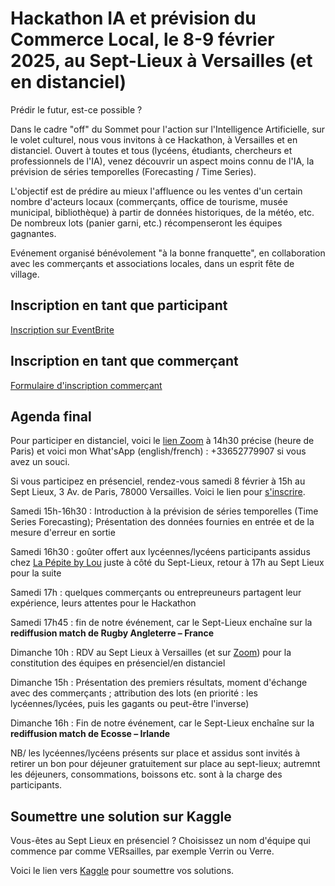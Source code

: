 # Hackathon IA et prévision du Commerce Local, le 8-9 février 2025, au Sept-Lieux à Versailles (et en distanciel)

Prédir le futur, est-ce possible ?

Dans le cadre "off" du Sommet pour l'action sur l'Intelligence Artificielle, sur le volet culturel, nous vous invitons à ce Hackathon, à Versailles et en distanciel. Ouvert à toutes et tous (lycéens, étudiants, chercheurs et professionnels de l'IA), venez découvrir un aspect moins connu de l'IA, la prévision de séries temporelles (Forecasting / Time Series).

L'objectif est de prédire au mieux l'affluence ou les ventes d'un certain nombre d'acteurs locaux (commerçants, office de tourisme, musée municipal, bibliothèque) à partir de données historiques, de la météo, etc. De nombreux lots (panier garni, etc.) récompenseront les équipes gagnantes.

Evénement organisé bénévolement "à la bonne franquette", en collaboration avec les commerçants et associations locales, dans un esprit fête de village.

## Inscription en tant que participant
[Inscription sur EventBrite](https://www.eventbrite.fr/e/1127540206109?aff=oddtdtcreator)

## Inscription en tant que commerçant
[Formulaire d'inscription commerçant](https://docs.google.com/forms/d/e/1FAIpQLSefK-hSLlv1GH-6Gs065hcjJww252PGhZkV0Ru0jud0C1Ko_A/viewform?usp=sf_link)

## Agenda final
Pour participer en distanciel, voici le [lien Zoom](https://zoom.us/j/2882284570?pwd=q78h4IDz_Io) à 14h30 précise (heure de Paris) et voici mon What'sApp (english/french) : +33652779907 si vous avez un souci. 

Si vous participez en présenciel, rendez-vous samedi 8 février à 15h au Sept Lieux, 3 Av. de Paris, 78000 Versailles. Voici le lien pour [s'inscrire](https://www.eventbrite.com/e/billets-hackathon-ia-prevision-du-commerce-local-1127540206109). 

Samedi 15h-16h30 : Introduction à la prévision de séries temporelles (Time Series Forecasting); Présentation des données fournies en entrée et de la mesure d'erreur en sortie

Samedi 16h30 : goûter offert aux lycéennes/lycéens participants assidus chez [La Pépite by Lou](https://lapepitebylou.com/) juste à côté du Sept-Lieux, retour à 17h au Sept Lieux pour la suite

Samedi 17h : quelques commerçants ou entrepreuneurs partagent leur expérience, leurs attentes pour le Hackathon

Samedi 17h45 : fin de notre événement, car le Sept-Lieux enchaîne sur la **rediffusion match de Rugby Angleterre – France**

Dimanche 10h : RDV au Sept Lieux à Versailles (et sur [Zoom](https://zoom.us/j/2882284570?pwd=q78h4IDz_Io)) pour la constitution des équipes en présenciel/en distanciel

Dimanche 15h : Présentation des premiers résultats, moment d'échange avec des commerçants ; attribution des lots (en priorité : les lycéennes/lycées, puis les gagants ou peut-être l'inverse)

Dimanche 16h : Fin de notre événement, car le Sept-Lieux enchaîne sur la **rediffusion match de Ecosse – Irlande**

NB/ les lycéennes/lycéens présents sur place et assidus sont invités à retirer un bon pour déjeuner gratuitement sur place au sept-lieux; autremnt les déjeuners, consommations, boissons etc. sont à la charge des participants. 

## Soumettre une solution sur Kaggle
Vous-êtes au Sept Lieux en présenciel ? Choisissez un nom d'équipe qui commence par comme VERsailles, par exemple Verrin ou Verre. 

Voici le lien vers [Kaggle](https://www.kaggle.com/t/823cda1e3ae84d5eb204d9c0ca1ed2cb) pour soumettre vos solutions. 


